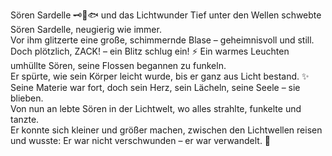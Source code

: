 Sören Sardelle 🗝️👘🐟 und das Lichtwunder
Tief unter den Wellen schwebte Sören Sardelle, neugierig wie immer.  
Vor ihm glitzerte eine große, schimmernde Blase – geheimnisvoll und still.  
Doch plötzlich, ZACK! – ein Blitz schlug ein!  ⚡
Ein warmes Leuchten umhüllte Sören, seine Flossen begannen zu funkeln.  
Er spürte, wie sein Körper leicht wurde, bis er ganz aus Licht bestand. ✨  
Seine Materie war fort, doch sein Herz, sein Lächeln, seine Seele – sie blieben.  
Von nun an lebte Sören in der Lichtwelt, wo alles strahlte, funkelte und tanzte.  
Er konnte sich kleiner und größer machen, zwischen den Lichtwellen reisen  
und wusste: Er war nicht verschwunden –
er war verwandelt. 🌟  